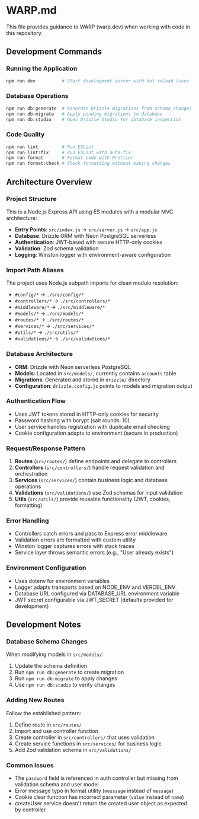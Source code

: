 # WARP.md

This file provides guidance to WARP (warp.dev) when working with code in this repository.

## Development Commands

### Running the Application
```bash
npm run dev          # Start development server with hot reload (uses --watch)
```

### Database Operations
```bash
npm run db:generate  # Generate Drizzle migrations from schema changes
npm run db:migrate   # Apply pending migrations to database
npm run db:studio    # Open Drizzle Studio for database inspection
```

### Code Quality
```bash
npm run lint         # Run ESLint
npm run lint:fix     # Run ESLint with auto-fix
npm run format       # Format code with Prettier
npm run format:check # Check formatting without making changes
```

## Architecture Overview

### Project Structure
This is a Node.js Express API using ES modules with a modular MVC architecture:

- **Entry Points**: `src/index.js` → `src/server.js` → `src/app.js`
- **Database**: Drizzle ORM with Neon PostgreSQL serverless
- **Authentication**: JWT-based with secure HTTP-only cookies
- **Validation**: Zod schema validation
- **Logging**: Winston logger with environment-aware configuration

### Import Path Aliases
The project uses Node.js subpath imports for clean module resolution:
- `#config/*` → `./src/config/*`
- `#controllers/*` → `./src/controllers/*` 
- `#middleware/*` → `./src/middleware/*`
- `#models/*` → `./src/models/*`
- `#routes/*` → `./src/routes/*`
- `#services/*` → `./src/services/*`
- `#utils/*` → `./src/utils/*`
- `#validations/*` → `./src/validations/*`

### Database Architecture
- **ORM**: Drizzle with Neon serverless PostgreSQL
- **Models**: Located in `src/models/`, currently contains `accounts` table
- **Migrations**: Generated and stored in `drizzle/` directory
- **Configuration**: `drizzle.config.js` points to models and migration output

### Authentication Flow
- Uses JWT tokens stored in HTTP-only cookies for security
- Password hashing with bcrypt (salt rounds: 10)
- User service handles registration with duplicate email checking
- Cookie configuration adapts to environment (secure in production)

### Request/Response Pattern
1. **Routes** (`src/routes/`) define endpoints and delegate to controllers
2. **Controllers** (`src/controllers/`) handle request validation and orchestration
3. **Services** (`src/services/`) contain business logic and database operations
4. **Validations** (`src/validations/`) use Zod schemas for input validation
5. **Utils** (`src/utils/`) provide reusable functionality (JWT, cookies, formatting)

### Error Handling
- Controllers catch errors and pass to Express error middleware
- Validation errors are formatted with custom utility
- Winston logger captures errors with stack traces
- Service layer throws semantic errors (e.g., "User already exists")

### Environment Configuration
- Uses dotenv for environment variables
- Logger adapts transports based on NODE_ENV and VERCEL_ENV
- Database URL configured via DATABASE_URL environment variable
- JWT secret configurable via JWT_SECRET (defaults provided for development)

## Development Notes

### Database Schema Changes
When modifying models in `src/models/`:
1. Update the schema definition
2. Run `npm run db:generate` to create migration
3. Run `npm run db:migrate` to apply changes
4. Use `npm run db:studio` to verify changes

### Adding New Routes
Follow the established pattern:
1. Define route in `src/routes/` 
2. Import and use controller function
3. Create controller in `src/controllers/` that uses validation
4. Create service functions in `src/services/` for business logic
5. Add Zod validation schema in `src/validations/`

### Common Issues
- The `password` field is referenced in auth controller but missing from validation schema and user model
- Error message typo in format utility (`messsage` instead of `message`)  
- Cookie clear function has incorrect parameter (`value` instead of `name`)
- createUser service doesn't return the created user object as expected by controller